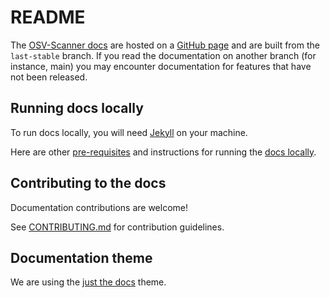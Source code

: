 # README
The [OSV-Scanner docs](https://google.github.io/osv-scanner) are hosted on a [GitHub page](https://pages.github.com/) and are built from the `last-stable` branch. If you read the documentation on another branch (for instance, main) you may encounter documentation for features that have not been released. 

## Running docs locally
To run docs locally, you will need [Jekyll](https://jekyllrb.com/docs/installation/) on your machine. 

Here are other [pre-requisites] and instructions for running the [docs locally].

[pre-requisites]: https://docs.github.com/en/pages/setting-up-a-github-pages-site-with-jekyll/testing-your-github-pages-site-locally-with-jekyll#prerequisites
[docs locally]: https://docs.github.com/en/pages/setting-up-a-github-pages-site-with-jekyll/testing-your-github-pages-site-locally-with-jekyll#building-your-site-locally

## Contributing to the docs
Documentation contributions are welcome!

See [CONTRIBUTING.md](../CONTRIBUTING.md) for contribution guidelines. 

## Documentation theme
We are using the [just the docs](https://just-the-docs.github.io/just-the-docs/)
theme.